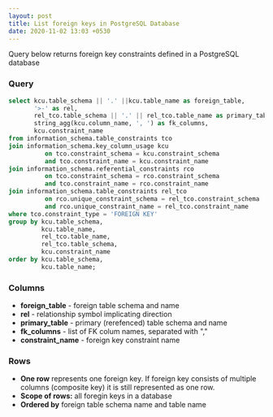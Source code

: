 ```yaml
---
layout: post
title: List foreign keys in PostgreSQL Database
date: 2020-11-02 13:03 +0530
---
```


Query below returns foreign key constraints defined in a PostgreSQL database

### Query

```sql
select kcu.table_schema || '.' ||kcu.table_name as foreign_table,
       '>-' as rel,
       rel_tco.table_schema || '.' || rel_tco.table_name as primary_table,
       string_agg(kcu.column_name, ', ') as fk_columns,
       kcu.constraint_name
from information_schema.table_constraints tco
join information_schema.key_column_usage kcu
          on tco.constraint_schema = kcu.constraint_schema
          and tco.constraint_name = kcu.constraint_name
join information_schema.referential_constraints rco
          on tco.constraint_schema = rco.constraint_schema
          and tco.constraint_name = rco.constraint_name
join information_schema.table_constraints rel_tco
          on rco.unique_constraint_schema = rel_tco.constraint_schema
          and rco.unique_constraint_name = rel_tco.constraint_name
where tco.constraint_type = 'FOREIGN KEY'
group by kcu.table_schema,
         kcu.table_name,
         rel_tco.table_name,
         rel_tco.table_schema,
         kcu.constraint_name
order by kcu.table_schema,
         kcu.table_name;
```

### Columns
- **foreign_table** - foreign table schema and name
- **rel** - relationship symbol implicating direction
- **primary_table** - primary (rerefenced) table schema and name
- **fk_columns** - list of FK colum names, separated with ","
- **constraint_name** - foreign key constraint name

### Rows
- **One row** represents one foreign key. If foreign key consists of multiple columns (composite key) it is still represented as one row.
- **Scope of rows:** all foregin keys in a database
- **Ordered by** foreign table schema name and table name